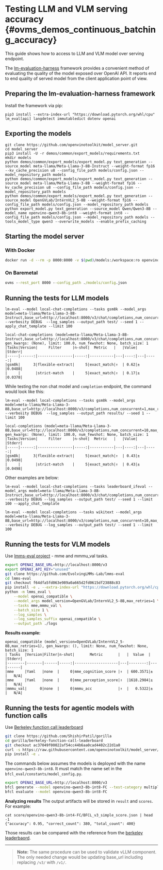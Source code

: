 # Testing LLM and VLM serving accuracy {#ovms_demos_continuous_batching_accuracy}

This guide shows how to access to LLM and VLM model over serving endpoint. 

The [lm-evaluation-harness](https://github.com/EleutherAI/lm-evaluation-harness) framework provides a convenient method of evaluating the quality of the model exposed over OpenAI API.
It reports end to end quality of served model from the client application point of view. 

## Preparing the lm-evaluation-harness framework 

Install the framework via pip:
```console
pip3 install --extra-index-url "https://download.pytorch.org/whl/cpu" lm_eval[api] langdetect immutabledict dotenv openai
```

## Exporting the models
```console
git clone https://github.com/openvinotoolkit/model_server.git
cd model_server
pip3 install -U -r demos/common/export_models/requirements.txt
mkdir models 
python demos/common/export_models/export_model.py text_generation --source_model meta-llama/Meta-Llama-3-8B-Instruct --weight-format fp16 --kv_cache_precision u8 --config_file_path models/config.json --model_repository_path models
python demos/common/export_models/export_model.py text_generation --source_model meta-llama/Meta-Llama-3-8B --weight-format fp16 --kv_cache_precision u8 --config_file_path models/config.json --model_repository_path models
python demos/common/export_models/export_model.py text_generation --source_model OpenGVLab/InternVL2_5-8B --weight-format fp16 --config_file_path models/config.json --model_repository_path models
python export_model.py text_generation --source_model Qwen/Qwen3-8B --model_name openvino-qwen3-8b-int8 --weight-format int8 --config_file_path models/config.json --model_repository_path models --tools_model_type qwen3 --overwrite_models --enable_prefix_caching
```

## Starting the model server

### With Docker
```bash
docker run -d --rm -p 8000:8000 -v $(pwd)/models:/workspace:ro openvino/model_server:latest --rest_port 8000 --config_path /workspace/config.json
```

### On Baremetal
```bat
ovms --rest_port 8000 --config_path ./models/config.json
```

## Running the tests for LLM models

```console
lm-eval --model local-chat-completions --tasks gsm8k --model_args model=meta-llama/Meta-Llama-3-8B-Instruct,base_url=http://localhost:8000/v3/chat/completions,num_concurrent=1,max_retries=3,tokenized_requests=False --verbosity DEBUG  --log_samples --output_path test/ --seed 1 --apply_chat_template --limit 100

local-chat-completions (model=meta-llama/Meta-Llama-3-8B-Instruct,base_url=http://localhost:8000/v3/chat/completions,num_concurrent=10,max_retries=3,tokenized_requests=False), gen_kwargs: (None), limit: 100.0, num_fewshot: None, batch_size: 1
|Tasks|Version|     Filter     |n-shot|  Metric   |   |Value|   |Stderr|
|-----|------:|----------------|-----:|-----------|---|----:|---|-----:|
|gsm8k|      3|flexible-extract|     5|exact_match|↑  | 0.62|±  |0.0488|
|     |       |strict-match    |     5|exact_match|↑  | 0.17|±  |0.0378|
```

While testing the non chat model and `completion` endpoint, the command would look like this:

```console
lm-eval --model local-completions --tasks gsm8k --model_args model=meta-llama/Meta-Llama-3-8B,base_url=http://localhost:8000/v3/completions,num_concurrent=1,max_retries=3,tokenized_requests=False --verbosity DEBUG  --log_samples --output_path results/ --seed 1 --limit 100

local-completions (model=meta-llama/Meta-Llama-3-8B,base_url=http://localhost:8000/v3/completions,num_concurrent=10,max_retries=3,tokenized_requests=False), gen_kwargs: (None), limit: 100.0, num_fewshot: None, batch_size: 1
|Tasks|Version|     Filter     |n-shot|  Metric   |   |Value|   |Stderr|
|-----|------:|----------------|-----:|-----------|---|----:|---|-----:|
|gsm8k|      3|flexible-extract|     5|exact_match|↑  | 0.43|±  |0.0498|
|     |       |strict-match    |     5|exact_match|↑  | 0.43|±  |0.0498|
```

Other examples are below:

```console
lm-eval --model local-chat-completions --tasks leaderboard_ifeval --model_args model=meta-llama/Meta-Llama-3-8B-Instruct,base_url=http://localhost:8000/v3/chat/completions,num_concurrent=10,max_retries=3,tokenized_requests=False --verbosity DEBUG --log_samples --output_path test/ --seed 1 --limit 100 --apply_chat_template  
```

```console
lm-eval --model local-completions --tasks wikitext --model_args model=meta-llama/Meta-Llama-3-8B,base_url=http://localhost:8000/v3/completions,num_concurrent=10,max_retries=3,tokenized_requests=False --verbosity DEBUG --log_samples --output_path test/ --seed 1 --limit 100
```

## Running the tests for VLM models

Use [lmms-eval project](https://github.com/EvolvingLMMs-Lab/lmms-eval) - mme and mmmu_val tasks. 

```bash
export OPENAI_BASE_URL=http://localhost:8000/v3
export OPENAI_API_KEY="unused"
git clone https://github.com/EvolvingLMMs-Lab/lmms-eval
cd lmms-eval
git checkout f64dfa5fd063e989a0a665d2fd0615df23888c83
pip install -e . --extra-index-url "https://download.pytorch.org/whl/cpu"
python -m lmms_eval \
    --model openai_compatible \
    --model_args model_version=OpenGVLab/InternVL2_5-8B,max_retries=1 \
    --tasks mme,mmmu_val \
    --batch_size 1 \
    --log_samples \
    --log_samples_suffix openai_compatible \
    --output_path ./logs
```

**Results example:**

```text
openai_compatible (model_version=OpenGVLab/InternVL2_5-8B,max_retries=1), gen_kwargs: (), limit: None, num_fewshot: None, batch_size: 1
| Tasks  |Version|Filter|n-shot|       Metric       |   |  Value  |   |Stderr|
|--------|-------|------|-----:|--------------------|---|--------:|---|------|
|mme     |Yaml   |none  |     0|mme_cognition_score |↑  | 600.3571|±  |   N/A|
|mme     |Yaml   |none  |     0|mme_perception_score|↑  |1618.2984|±  |   N/A|
|mmmu_val|      0|none  |     0|mmmu_acc            |↑  |   0.5322|±  |   N/A|

```


## Running the tests for agentic models with function calls

Use [Berkeley function call leaderboard ](https://github.com/ShishirPatil/gorilla/tree/main/berkeley-function-call-leaderboard)


```bash
git clone https://github.com/ShishirPatil/gorilla
cd gorilla/berkeley-function-call-leaderboard
git checkout ac37049f00022af54cc44b6aa0cad4402c22d1a0
curl -s https://raw.githubusercontent.com/openvinotoolkit/model_server/refs/heads/agent-accuracy/demos/continuous_batching/accuracy/gorila.patch | git apply -v
pip install -e . 
```
The commands below assumes the models is deployed with the name `openvino-qwen3-8b-int8`. It must match the name set in the `bfcl_eval/constants/model_config.py`.
```bash
export OPENAI_BASE_URL=http://localhost:8000/v3
bfcl generate --model openvino-qwen3-8b-int8-FC --test-category multiple --num-threads 100 -o
bfcl evaluate --model openvino-qwen3-8b-int8-FC
```

**Analyzing results**
The output artifacts will be stored in `result` and `scores`. For example:

```text
cat score/openvino-qwen3-8b-int4-FC/BFCL_v3_simple_score.json | head -1
{"accuracy": 0.95, "correct_count": 380, "total_count": 400}
```
Those results can be compared with the reference from the [berkeley leaderbaord](https://gorilla.cs.berkeley.edu/leaderboard.html#leaderboard).

---

> **Note:** The same procedure can be used to validate vLLM component. The only needed change would be updating base_url including replacing `/v3/` with `/v1/`.  



